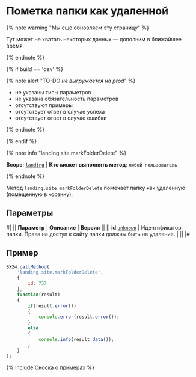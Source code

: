 # Пометка папки как удаленной

{% note warning "Мы еще обновляем эту страницу" %}

Тут может не хватать некоторых данных — дополним в ближайшее время

{% endnote %}

{% if build == 'dev' %}

{% note alert "TO-DO _не выгружается на prod_" %}

- не указаны типы параметров
- не указана обязательность параметров
- отсутствуют примеры
- отсутствует ответ в случае успеха
- отсутствует ответ в случае ошибки

{% endnote %}

{% endif %}

{% note info "landing.site.markFolderDelete" %}

**Scope**: [`landing`](../../scopes/permissions.md) | **Кто может выполнять метод**: `любой пользователь`

{% endnote %}

Метод `landing.site.markFolderDelete` помечает папку как удаленную (помещенную в корзину).

## Параметры

#|
|| **Параметр** | **Описание** | **Версия** ||
|| **id**
[`unknown`](../../data-types.md) | Идентификатор папки. Права на доступ к сайту папки должны быть на удаление. | ||
|#

## Пример

```js
BX24.callMethod(
    'landing.site.markFolderDelete',
    {
        id: 737
    },
    function(result)
    {
        if(result.error())
        {
            console.error(result.error());
        }
        else
        {
            console.info(result.data());
        }
    }
);
```

{% include [Сноска о примерах](../../../_includes/examples.md) %}